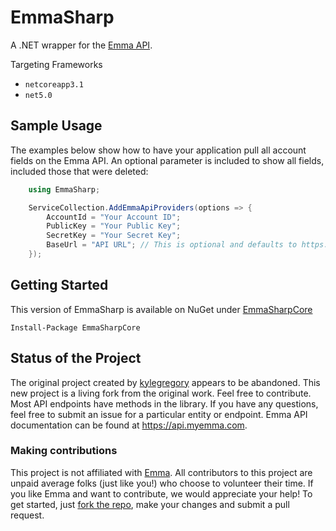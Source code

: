 # EmmaSharp

A .NET wrapper for the [Emma API](http://api.myemma.com/).

Targeting Frameworks

- `netcoreapp3.1`
- `net5.0`

## Sample Usage

The examples below show how to have your application pull all account fields on the Emma API. An optional parameter is included to show all fields, included those that were deleted:

```C#
    using EmmaSharp;

    ServiceCollection.AddEmmaApiProviders(options => {
        AccountId = "Your Account ID";
        PublicKey = "Your Public Key";
        SecretKey = "Your Secret Key";
        BaseUrl = "API URL"; // This is optional and defaults to https://api.e2ma.net
    });
```

## Getting Started

This version of EmmaSharp is available on NuGet under [EmmaSharpCore](https://www.nuget.org/packages/EmmaSharpCore/latest)

```
Install-Package EmmaSharpCore
```

## Status of the Project

The original project created by [kylegregory](https://github.com/kylegregory/EmmaSharp) appears to be abandoned. This new project is a living fork from the original work. Feel free to contribute. Most API endpoints have methods in the library. If you have any questions, feel free to submit an issue for a particular entity or endpoint. Emma API documentation can be found at https://api.myemma.com.

### Making contributions

This project is not affiliated with [Emma](http://myemma.com/meet-us). All contributors to this project are unpaid average folks (just like you!) who choose to volunteer their time. If you like Emma and want to contribute, we would appreciate your help! To get started, just [fork the repo](https://help.github.com/articles/fork-a-repo), make your changes and submit a pull request.
